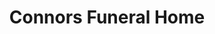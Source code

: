 ---
title: "Connors Funeral Home"
url: /portsmouth/connors-funeral-home/
shop: funeral directors
---
